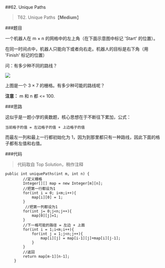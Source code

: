 ##62. Unique Paths
> T62. Unique Paths【**Medium**】

###题目

一个机器人在 m × n 的网格中的左上角（在下面示意图中标记 'Start' 的位置）。

在同一时间点中，机器人只能向下或者向右走。机器人的目标是右下角（用 'Finish' 标记的位置）

问：有多少种不同的路线？

![](https://leetcode.com/static/images/problemset/robot_maze.png)

上图是一个 3 × 7 的栅格。有多少种可能的路线呢？

**注意：** m 和 n 都 <= 100.

###思路

这似乎是一题小学的奥数题，核心思想在于不断往下累加，公式：

```
当前格子的值 = 左边格子的值 + 上边格子的值
```
而最左一列和最上一行都初始化为 1，因为到那里都只有一种路线，因此下面的格子都有左值和右值。

###代码
>代码取自 Top Solution，稍作注释

```
public int uniquePaths(int m, int n) {
        //定义栅格
        Integer[][] map = new Integer[m][n];
        //把第一行都设为1
        for(int i = 0; i<m;i++){
            map[i][0] = 1;
        }
         //把第一列都设为1
        for(int j= 0;j<n;j++){
            map[0][j]=1;
        }
        //下一格可能的路径 = 左边 + 上面
        for(int i = 1;i<m;i++){
            for(int j = 1;j<n;j++){
                map[i][j] = map[i-1][j]+map[i][j-1];
            }
        }
        //返回
        return map[m-1][n-1];
    }
```
